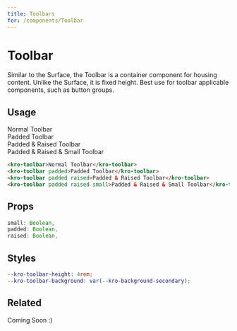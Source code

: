 ```yaml
---
title: Toolbars
for: /components/Toolbar
---
```


# Toolbar
Similar to the Surface, the Toolbar is a container component for housing content. Unlike the Surface, it is fixed height. Best use for toolbar applicable components, such as button groups.

## Usage
<kro-toolbar>Normal Toolbar</kro-toolbar>
<br />
<kro-toolbar padded>Padded Toolbar</kro-toolbar>
<br />
<kro-toolbar padded raised>Padded & Raised Toolbar</kro-toolbar>
<br />
<kro-toolbar padded raised small>Padded & Raised & Small Toolbar</kro-toolbar>

```html
<kro-toolbar>Normal Toolbar</kro-toolbar>
<kro-toolbar padded>Padded Toolbar</kro-toolbar>
<kro-toolbar padded raised>Padded & Raised Toolbar</kro-toolbar>
<kro-toolbar padded raised small>Padded & Raised & Small Toolbar</kro-toolbar>
```

## Props
```ts
small: Boolean,
padded: Boolean,
raised: Boolean,
```

## Styles
```scss
--kro-toolbar-height: 4rem;
--kro-toolbar-background: var(--kro-background-secondary);
```

## Related
Coming Soon :)